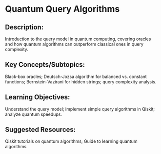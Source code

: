 # Quantum Query Algorithms

## Description: 
Introduction to the query model in quantum computing, covering oracles and how quantum algorithms can outperform classical ones in query complexity.
## Key Concepts/Subtopics: 
Black-box oracles; Deutsch-Jozsa algorithm for balanced vs. constant functions; Bernstein-Vazirani for hidden strings; query complexity analysis.
## Learning Objectives: 
Understand the query model; implement simple query algorithms in Qiskit; analyze quantum speedups.
## Suggested Resources: 
Qiskit tutorials on quantum algorithms; Guide to learning quantum algorithms

